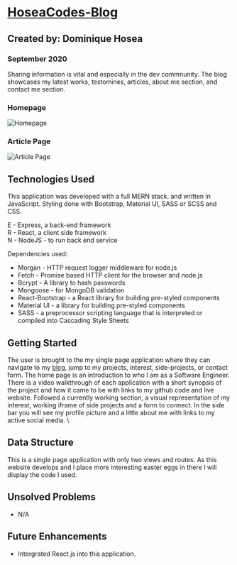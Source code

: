 # [HoseaCodes-Blog](http://www.hoseacodes.com/)

## Created by: Dominique Hosea

### September 2020

Sharing information is vital and especially in the dev commnunity. The blog showcases my latest works, testomines, articles, about me section, and contact me section. 

### Homepage
![Homepage](https://i.imgur.com/5k3N3ex.png)

### Article Page
![Article Page](https://i.imgur.com/PeDkdtv.png)

## Technologies Used

This application was developed with a full MERN stack. and written in JavaScript. Styling done with Bootstrap, Material UI, SASS or SCSS and CSS.

E - Express, a back-end framework  
R - React, a client side framework  
N - NodeJS - to run back end service

Dependencies used:

- Morgan - HTTP request logger middleware for node.js
- Fetch - Promise based HTTP client for the browser and node.js
- Bcrypt - A library to hash passwords
- Mongoose - for MongoDB validation
- React-Bootstrap - a React library for building pre-styled components
- Material UI - a library for building pre-styled components
- SASS - a preprocessor scripting language that is interpreted or compiled into Cascading Style Sheets 


## Getting Started

The user is brought to the my single page application where they can navigate to my [blog](www.hoseacodes.com), jump to my projects, interest, side-projects, or contact form. The home page is an introduction to who I am as a Software Engineer. There is a video walkthrough of each application with a short synopsis of the project and how it came to be with links to my github code and live website. Followed a currently working section, a visual representation of my interest, working iframe of side projects and a form to connect. In the side bar you will see my profile picture and a little about me with links to my active social media. \

## Data Structure
 
This is a single page application with only two views and routes. As this website develops and I place more interesting easter eggs in there I will display the code I used. 

## Unsolved Problems

- N/A

## Future Enhancements

- Intergrated React.js into this application.
